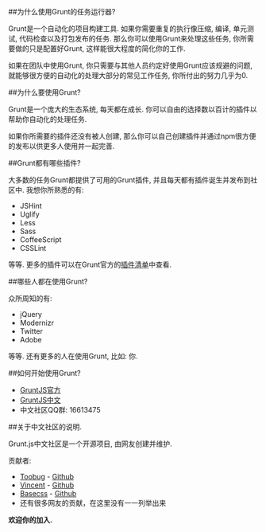 ##为什么使用Grunt的任务运行器?

Grunt是一个自动化的项目构建工具. 如果你需要重复的执行像压缩, 编译, 单元测试, 代码检查以及打包发布的任务. 那么你可以使用Grunt来处理这些任务, 你所需要做的只是配置好Grunt, 这样能很大程度的简化你的工作. 

如果在团队中使用Grunt, 你只需要与其他人员约定好使用Grunt应该规避的问题, 就能够很方便的自动化的处理大部分的常见工作任务, 你所付出的努力几乎为0.

##为什么要使用Grunt?

Grunt是一个庞大的生态系统, 每天都在成长. 你可以自由的选择数以百计的插件以帮助你自动化的处理任务.

如果你所需要的插件还没有被人创建, 那么你可以自己创建插件并通过npm很方便的发布以供更多人使用并一起完善. 

##Grunt都有哪些插件?

大多数的任务Grunt都提供了可用的Grunt插件, 并且每天都有插件诞生并发布到社区中. 我想你所熟悉的有:

+ JSHint
+ Uglify
+ Less
+ Sass
+ CoffeeScript
+ CSSLint

等等. 更多的插件可以在Grunt官方的[插件清单](http://gruntjs.com/plugins)中查看.

##哪些人都在使用Grunt?

众所周知的有:

+ jQuery
+ Modernizr
+ Twitter
+ Adobe

等等. 还有更多的人在使用Grunt, 比如: 你.

##如何开始使用Grunt?

+ [GruntJS官方](http://www.gruntjs.com/)
+ [GruntJS中文](http://www.gruntjs.org/)
+ 中文社区QQ群: 16613475

##关于中文社区的说明.

Grunt.js中文社区是一个开源项目, 由网友创建并维护.

贡献者:

+ [Toobug](http://www.toobug.net/) - [Github](https://github.com/TooBug)
+ [Vincent](http://blog.qivhou.com/) - [Github](https://github.com/qivhou)
+ [Basecss](http://weibo.com/html5mm) - [Github](https://github.com/basecss)
+ 还有很多网友的贡献，在这里没有一一列举出来

**欢迎你的加入.**
